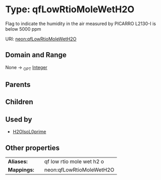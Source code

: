 
# Type: qfLowRtioMoleWetH2O


Flag to indicate the humidity in the air measured by PICARRO L2130-I is below 5000 ppm

URI: [neon:qfLowRtioMoleWetH2O](https://data.neonscience.org/qfLowRtioMoleWetH2O)


## Domain and Range

None ->  <sub>OPT</sub> [Integer](types/Integer.md)

## Parents


## Children


## Used by

 * [H2OIsoL0prime](H2OIsoL0prime.md)

## Other properties

|  |  |  |
| --- | --- | --- |
| **Aliases:** | | qf low rtio mole wet h2 o |
| **Mappings:** | | neon:qfLowRtioMoleWetH2O |

